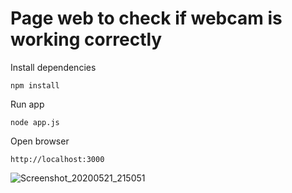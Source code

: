  
# Page web to check if webcam is working correctly

Install dependencies

    npm install

Run app

    node app.js


Open browser

    http://localhost:3000

![Screenshot_20200521_215051](https://user-images.githubusercontent.com/724699/82619836-60913d00-9bad-11ea-8eec-0367dda10a08.png)
